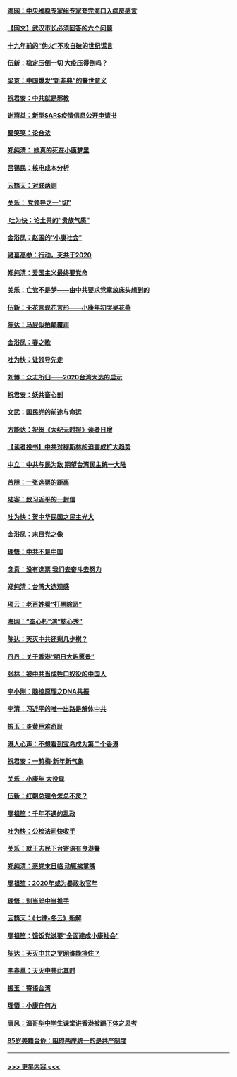 #### [海网：中央维稳专家组专家夸完海口入病房感言](../pages/nsc993/n11815138.md?t=01231601) 
#### [【网文】武汉市长必须回答的六个问题](../pages/nsc993/n11813848.md?t=01231601) 
#### [十九年前的“伪火”不攻自破的世纪谎言](../pages/nsc993/n11813238.md?t=01231601) 
#### [伍新：稳定压倒一切 大疫压得倒吗？](../pages/nsc993/n11812634.md?t=01231601) 
#### [梁京：中国爆发“新非典”的警世意义](../pages/nsc993/n11812554.md?t=01231601) 
#### [祝君安：中共就是邪教](../pages/nsc993/n11812431.md?t=01231601) 
#### [谢燕益：新型SARS疫情信息公开申请书](../pages/nsc993/n11808840.md?t=01231601) 
#### [蜀笑笑：论合法](../pages/nsc993/n11808064.md?t=01231601) 
#### [郑纯清： 她真的死在小康梦里](../pages/nsc993/n11806623.md?t=01231601) 
#### [吕锡民：核电成本分析](../pages/nsc993/n11806284.md?t=01231601) 
#### [云鹤天：对联两则](../pages/nsc993/n11805957.md?t=01231601) 
#### [关乐： 党领导之一“切”](../pages/nsc993/n11804505.md?t=01231601) 
#### [ 吐为快：论土共的“贵族气质”](../pages/nsc993/n11804490.md?t=01231601) 
#### [金浴凤：赵国的“小康社会”](../pages/nsc993/n11804452.md?t=01231601) 
#### [诸葛高参：行动，灭共于2020](../pages/nsc993/n11804120.md?t=01231601) 
#### [郑纯清：爱国主义最终要党命](../pages/nsc993/n11802197.md?t=01231601) 
#### [关乐：亡党不是梦——由中共要求党章放床头想到的](../pages/nsc993/n11802156.md?t=01231601) 
#### [伍新：无花言现花言形——小康年初哭吴花燕](../pages/nsc993/n11800044.md?t=01231601) 
#### [陈达：马屁似拍颠覆声](../pages/nsc993/n11800010.md?t=01231601) 
#### [金浴凤：春之歌](../pages/nsc993/n11797687.md?t=01231601) 
#### [吐为快：让领导先走](../pages/nsc993/n11797512.md?t=01231601) 
#### [刘博：众志所归——2020台湾大选的启示](../pages/nsc993/n11796878.md?t=01231601) 
#### [祝君安：妖共畜心剖](../pages/nsc993/n11794273.md?t=01231601) 
#### [文武：国民党的前途与命运](../pages/nsc993/n11794198.md?t=01231601) 
#### [方能达：祝贺《大纪元时报》读者日增](../pages/nsc993/n11793807.md?t=01231601) 
#### [【读者投书】中共对穆斯林的迫害成扩大趋势](../pages/nsc993/n11791371.md?t=01231601) 
#### [中立：中共与民为敌 期望台湾民主统一大陆](../pages/nsc993/n11790392.md?t=01231601) 
#### [苦胆：一张选票的距离](../pages/nsc993/n11788914.md?t=01231601) 
#### [陆客：致习近平的一封信](../pages/nsc993/n11788867.md?t=01231601) 
#### [吐为快：贺中华民国之民主光大](../pages/nsc993/n11788618.md?t=01231601) 
#### [金浴凤：末日党之像](../pages/nsc993/n11787475.md?t=01231601) 
#### [理悟：中共不是中国](../pages/nsc993/n11787463.md?t=01231601) 
#### [念贲：没有选票  我们去奋斗去努力](../pages/nsc993/n11787398.md?t=01231601) 
#### [郑纯清：台湾大选观感](../pages/nsc993/n11786210.md?t=01231601) 
#### [项云：老百姓看“打黑除恶”](../pages/nsc993/n11785398.md?t=01231601) 
#### [海网：“空心朽”演“核心秀”](../pages/nsc993/n11783874.md?t=01231601) 
#### [陈达：天灭中共还剩几步棋？](../pages/nsc993/n11783719.md?t=01231601) 
#### [丹丹：关于香港“明日大屿愿景”](../pages/nsc993/n11783273.md?t=01231601) 
#### [张林：被中共当成牲口奴役的中国人](../pages/nsc993/n11782397.md?t=01231601) 
#### [李小刚：脑控原理之DNA共振](../pages/nsc993/n11780962.md?t=01231601) 
#### [李清：习近平的唯一出路是解体中共](../pages/nsc993/n11780866.md?t=01231601) 
#### [振玉：炎黄巨难奇耻](../pages/nsc993/n11779632.md?t=01231601) 
#### [港人心声：不想看到宝岛成为第二个香港](../pages/nsc993/n11778817.md?t=01231601) 
#### [祝君安：一剪梅‧新年新气象](../pages/nsc993/n11776340.md?t=01231601) 
#### [关乐：小康年 大役现](../pages/nsc993/n11774213.md?t=01231601) 
#### [伍新：红朝总理令怎总不灵？](../pages/nsc993/n11770813.md?t=01231601) 
#### [廖祖笙：千年不遇的乱政](../pages/nsc993/n11770373.md?t=01231601) 
#### [吐为快：公检法司快收手](../pages/nsc993/n11770359.md?t=01231601) 
#### [关乐：就王志民下台寄语有良港警](../pages/nsc993/n11769903.md?t=01231601) 
#### [郑纯清：恶党末日临 动辄挨掌嘴](../pages/nsc993/n11769356.md?t=01231601) 
#### [廖祖笙：2020年或为暴政收官年](../pages/nsc993/n11768216.md?t=01231601) 
#### [理悟：别当郎中当推手](../pages/nsc993/n11768243.md?t=01231601) 
#### [云鹤天：《七律▪冬云》新解](../pages/nsc993/n11768204.md?t=01231601) 
#### [廖祖笙：饿饭党说要“全面建成小康社会”](../pages/nsc993/n11767482.md?t=01231601) 
#### [陈达：天灭中共之罗网谁能挡住？](../pages/nsc993/n11767465.md?t=01231601) 
#### [李春草：天灭中共此其时](../pages/nsc993/n11767452.md?t=01231601) 
#### [振玉：寄语台湾](../pages/nsc993/n11767432.md?t=01231601) 
#### [理悟：小康在何方](../pages/nsc993/n11767394.md?t=01231601) 
#### [唐风：温哥华中学生课堂讲香港被踢下体之思考](../pages/nsc993/n11766848.md?t=01231601) 
#### [85岁美籍台侨：阻碍两岸统一的是共产制度](../pages/nsc993/n11765043.md?t=01231601) 

----
#### [ >>> 更早内容 <<< ](../indexes/nsc993-earlier.md)

